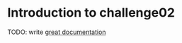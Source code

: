 # Introduction to challenge02

TODO: write [great documentation](http://jacobian.org/writing/what-to-write/)
